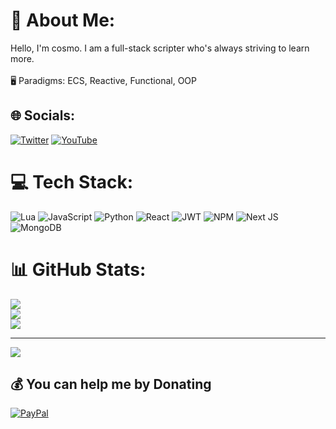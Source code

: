 # 💫 About Me:
Hello, I'm cosmo. I am a full-stack scripter who's always striving to learn more.<br><br>🖥️ Paradigms: ECS, Reactive, Functional, OOP


## 🌐 Socials:
[![Twitter](https://img.shields.io/badge/Twitter-%231DA1F2.svg?logo=Twitter&logoColor=white)](https://twitter.com/cosmo_developer) [![YouTube](https://img.shields.io/badge/YouTube-%23FF0000.svg?logo=YouTube&logoColor=white)](https://youtube.com/@cosmo1362) 

# 💻 Tech Stack:
![Lua](https://img.shields.io/badge/lua-%232C2D72.svg?style=for-the-badge&logo=lua&logoColor=white) ![JavaScript](https://img.shields.io/badge/javascript-%23323330.svg?style=for-the-badge&logo=javascript&logoColor=%23F7DF1E) ![Python](https://img.shields.io/badge/python-3670A0?style=for-the-badge&logo=python&logoColor=ffdd54) ![React](https://img.shields.io/badge/react-%2320232a.svg?style=for-the-badge&logo=react&logoColor=%2361DAFB) ![JWT](https://img.shields.io/badge/JWT-black?style=for-the-badge&logo=JSON%20web%20tokens) ![NPM](https://img.shields.io/badge/NPM-%23CB3837.svg?style=for-the-badge&logo=npm&logoColor=white) ![Next JS](https://img.shields.io/badge/Next-black?style=for-the-badge&logo=next.js&logoColor=white) ![MongoDB](https://img.shields.io/badge/MongoDB-%234ea94b.svg?style=for-the-badge&logo=mongodb&logoColor=white)
# 📊 GitHub Stats:
![](https://github-readme-stats.vercel.app/api?username=cosmo965&theme=dark&hide_border=true&include_all_commits=false&count_private=true)<br/>
![](https://github-readme-streak-stats.herokuapp.com/?user=cosmo965&theme=dark&hide_border=true)<br/>
![](https://github-readme-stats.vercel.app/api/top-langs/?username=cosmo965&theme=dark&hide_border=true&include_all_commits=false&count_private=true&layout=compact)

---
[![](https://visitcount.itsvg.in/api?id=cosmo965&icon=0&color=1)](https://visitcount.itsvg.in)

  ## 💰 You can help me by Donating
  [![PayPal](https://img.shields.io/badge/PayPal-00457C?style=for-the-badge&logo=paypal&logoColor=white)](https://paypal.me/@cosmo808) 

  
<!-- Proudly created with GPRM ( https://gprm.itsvg.in ) -->